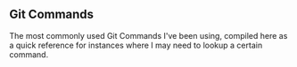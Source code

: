 ## Git Commands
The most commonly used Git Commands I've been using, compiled here as a quick reference for instances where I may need to lookup a certain command.

